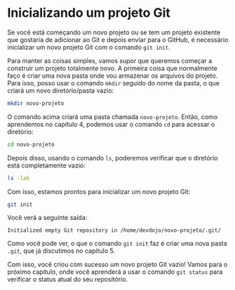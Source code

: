 # Inicializando um projeto Git

Se você está começando um novo projeto ou se tem um projeto existente que gostaria de adicionar ao Git e depois enviar para o GitHub, é necessário inicializar um novo projeto Git com o comando `git init`.

Para manter as coisas simples, vamos supor que queremos começar a construir um projeto totalmente novo. A primeira coisa que normalmente faço é criar uma nova pasta onde vou armazenar os arquivos do projeto. Para isso, posso usar o comando `mkdir` seguido do nome da pasta, o que criará um novo diretório/pasta vazio:

```bash
mkdir novo-projeto
```

O comando acima criará uma pasta chamada `novo-projeto`. Então, como aprendemos no capítulo 4, podemos usar o comando `cd` para acessar o diretório:

```bash
cd novo-projeto
```

Depois disso, usando o comando `ls`, poderemos verificar que o diretório está completamente vazio:

```bash
ls -lah
```

Com isso, estamos prontos para inicializar um novo projeto Git:

```bash
git init
```

Você verá a seguinte saída:

```
Initialized empty Git repository in /home/devdojo/novo-projeto/.git/
```

Como você pode ver, o que o comando `git init` faz é criar uma nova pasta `.git`, que já discutimos no capítulo 5.

Com isso, você criou com sucesso um novo projeto Git vazio! Vamos para o próximo capítulo, onde você aprenderá a usar o comando `git status` para verificar o status atual do seu repositório.
